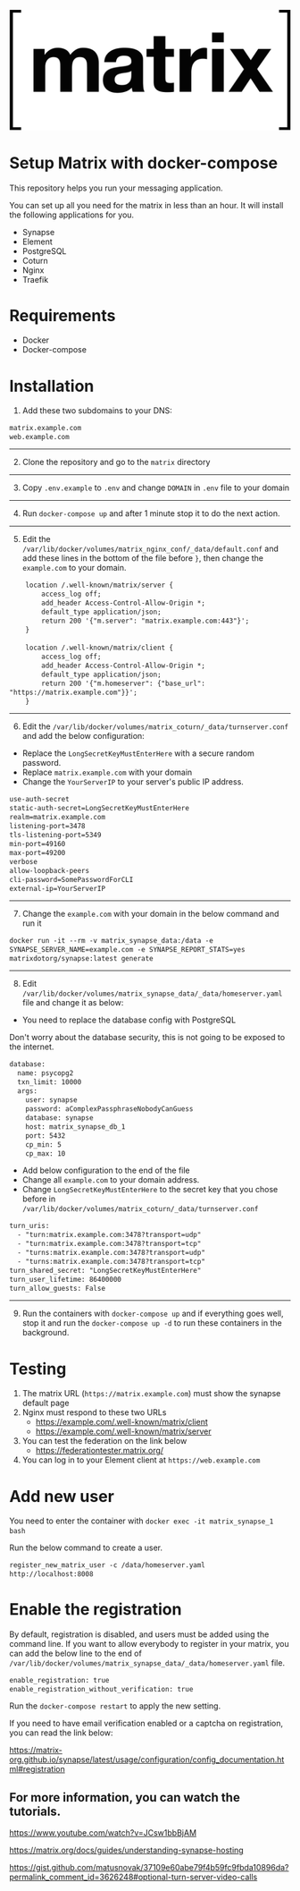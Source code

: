 ![ScreenShot](logo.png)

# Setup Matrix with docker-compose

This repository helps you run your messaging application.

You can set up all you need for the matrix in less than an hour. It will install the following applications for you.

- Synapse
- Element
- PostgreSQL
- Coturn
- Nginx
- Traefik

# Requirements

- Docker
- Docker-compose

# Installation
1. Add these two subdomains to your DNS:

```
matrix.example.com
web.example.com
```

---

2. Clone the repository and go to the `matrix` directory

---

3. Copy `.env.example` to `.env` and change `DOMAIN` in `.env` file to your domain

---

4. Run ``docker-compose up`` and after 1 minute stop it to do the next action.

---

5. Edit the `/var/lib/docker/volumes/matrix_nginx_conf/_data/default.conf` and add these lines in the bottom
   of the file before `}`, then change the `example.com` to your domain.

```
    location /.well-known/matrix/server {
        access_log off;
        add_header Access-Control-Allow-Origin *;
        default_type application/json;
        return 200 '{"m.server": "matrix.example.com:443"}';
    }

    location /.well-known/matrix/client {
        access_log off;
        add_header Access-Control-Allow-Origin *;
        default_type application/json;
        return 200 '{"m.homeserver": {"base_url": "https://matrix.example.com"}}';
    }
```

---

6. Edit the `/var/lib/docker/volumes/matrix_coturn/_data/turnserver.conf` and add the below configuration:

- Replace the `LongSecretKeyMustEnterHere` with a secure random password.
- Replace `matrix.example.com` with your domain
- Change the `YourServerIP` to your server's public IP address.

```
use-auth-secret
static-auth-secret=LongSecretKeyMustEnterHere
realm=matrix.example.com
listening-port=3478
tls-listening-port=5349
min-port=49160
max-port=49200
verbose
allow-loopback-peers
cli-password=SomePasswordForCLI
external-ip=YourServerIP
```

---

7. Change the `example.com` with your domain in the below command and run it
```
docker run -it --rm -v matrix_synapse_data:/data -e SYNAPSE_SERVER_NAME=example.com -e SYNAPSE_REPORT_STATS=yes matrixdotorg/synapse:latest generate
```

---

8. Edit `/var/lib/docker/volumes/matrix_synapse_data/_data/homeserver.yaml` file and change it as below:

- You need to replace the database config with PostgreSQL

Don't worry about the database security, this is not going to be exposed to the internet.

```
database:
  name: psycopg2
  txn_limit: 10000
  args:
    user: synapse
    password: aComplexPassphraseNobodyCanGuess
    database: synapse
    host: matrix_synapse_db_1
    port: 5432
    cp_min: 5
    cp_max: 10
```

- Add below configuration to the end of the file
- Change all `example.com` to your domain address.
- Change `LongSecretKeyMustEnterHere` to the secret key that you chose before in `/var/lib/docker/volumes/matrix_coturn/_data/turnserver.conf`

```
turn_uris:
  - "turn:matrix.example.com:3478?transport=udp"
  - "turn:matrix.example.com:3478?transport=tcp"
  - "turns:matrix.example.com:3478?transport=udp"
  - "turns:matrix.example.com:3478?transport=tcp"
turn_shared_secret: "LongSecretKeyMustEnterHere"
turn_user_lifetime: 86400000
turn_allow_guests: False
```

---

9. Run the containers with `docker-compose up` and if everything goes well, stop it
   and run the `docker-compose up -d` to run these containers in the background.

# Testing

1. The matrix URL (`https://matrix.example.com`) must show the synapse default page
2. Nginx must respond to these two URLs
   - https://example.com/.well-known/matrix/client
   - https://example.com/.well-known/matrix/server
3. You can test the federation on the link below
   - https://federationtester.matrix.org/
4. You can log in to your Element client at `https://web.example.com`

# Add new user

You need to enter the container with `docker exec -it matrix_synapse_1 bash`

Run the below command to create a user.

```
register_new_matrix_user -c /data/homeserver.yaml http://localhost:8008
```

# Enable the registration

By default, registration is disabled, and users must be added using the command line. If you want to allow
everybody to register in your matrix, you can add the below line to the end of `/var/lib/docker/volumes/matrix_synapse_data/_data/homeserver.yaml` file.

```
enable_registration: true
enable_registration_without_verification: true
```

Run the `docker-compose restart` to apply the new setting.

If you need to have email verification enabled or a captcha on registration, you can read the link below:

https://matrix-org.github.io/synapse/latest/usage/configuration/config_documentation.html#registration

## For more information, you can watch the tutorials.

https://www.youtube.com/watch?v=JCsw1bbBjAM

https://matrix.org/docs/guides/understanding-synapse-hosting

https://gist.github.com/matusnovak/37109e60abe79f4b59fc9fbda10896da?permalink_comment_id=3626248#optional-turn-server-video-calls
